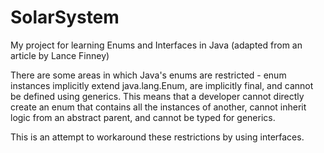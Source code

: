 # SolarSystem
My project for learning Enums and Interfaces in Java (adapted from an article by Lance Finney)

There are some areas in which Java's enums are restricted - enum instances implicitly extend java.lang.Enum, are implicitly final, and cannot be defined using generics. This means that a developer cannot directly create an enum that contains all the instances of another, cannot inherit logic from an abstract parent, and cannot be typed for generics.

This is an attempt to workaround these restrictions by using interfaces.
